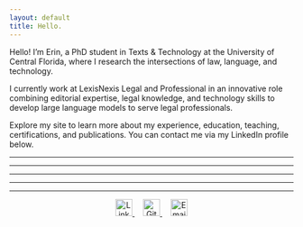 ```yaml
---
layout: default
title: Hello.
---
```




Hello! I’m Erin, a PhD student in Texts & Technology at the University of Central Florida, where I research the intersections of law, language, and technology.  

I currently work at LexisNexis Legal and Professional in an innovative role combining editorial expertise, legal knowledge, and technology skills to develop large language models to serve legal professionals.

Explore my site to learn more about my experience, education, teaching, certifications, and publications. You can contact me via my LinkedIn profile below.

---


---

---

---

---

<p style="text-align:center;">
  <!-- LinkedIn icon -->
  <a href="https://www.linkedin.com/in/erinwebreck/" target="_blank" style="margin-right:15px;">
    <img src="https://cdn.jsdelivr.net/gh/simple-icons/simple-icons/icons/linkedin.svg" alt="LinkedIn" width="30" height="30" style="transition: filter 0.2s;">
  </a>

  <!-- GitHub icon -->
  <a href="https://github.com/erw85" target="_blank" style="margin-right:15px;">
    <img src="https://cdn.jsdelivr.net/gh/simple-icons/simple-icons/icons/github.svg" alt="GitHub" width="30" height="30" style="transition: filter 0.2s;">
  </a>

  <!-- Email icon -->
  <a href="mailto:er952199@ucf.edu">
    <img src="https://cdn.jsdelivr.net/gh/simple-icons/simple-icons/icons/mail-dot-ru.svg" alt="Email" width="30" height="30" style="transition: filter 0.2s;">
  </a>
</p>

<style>
  p a img:hover {
    filter: brightness(0.7);
  }
</style>







